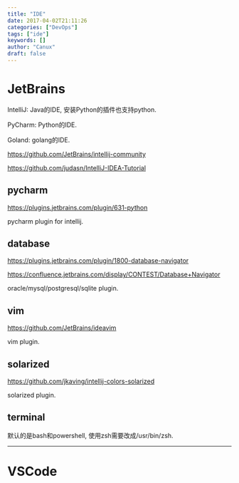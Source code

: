 ```yaml
---
title: "IDE"
date: 2017-04-02T21:11:26
categories: ["DevOps"]
tags: ["ide"]
keywords: []
author: "Canux"
draft: false
---
```


# JetBrains

IntelliJ: Java的IDE, 安装Python的插件也支持python.

PyCharm: Python的IDE.

Goland: golang的IDE.

<https://github.com/JetBrains/intellij-community>

<https://github.com/judasn/IntelliJ-IDEA-Tutorial>

## pycharm

<https://plugins.jetbrains.com/plugin/631-python>

pycharm plugin for intellij.

## database

<https://plugins.jetbrains.com/plugin/1800-database-navigator>

<https://confluence.jetbrains.com/display/CONTEST/Database+Navigator>

oracle/mysql/postgresql/sqlite plugin.

## vim

<https://github.com/JetBrains/ideavim>

vim plugin.

## solarized

<https://github.com/jkaving/intellij-colors-solarized>

solarized plugin.

## terminal

默认的是bash和powershell, 使用zsh需要改成/usr/bin/zsh.

***

# VSCode
